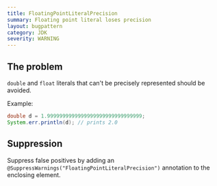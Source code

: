 ```yaml
---
title: FloatingPointLiteralPrecision
summary: Floating point literal loses precision
layout: bugpattern
category: JDK
severity: WARNING
---
```


<!--
*** AUTO-GENERATED, DO NOT MODIFY ***
To make changes, edit the @BugPattern annotation or the explanation in docs/bugpattern.
-->

## The problem
`double` and `float` literals that can't be precisely represented should be
avoided.

Example:

```java
double d = 1.9999999999999999999999999999999;
System.err.println(d); // prints 2.0
```

## Suppression
Suppress false positives by adding an `@SuppressWarnings("FloatingPointLiteralPrecision")` annotation to the enclosing element.
